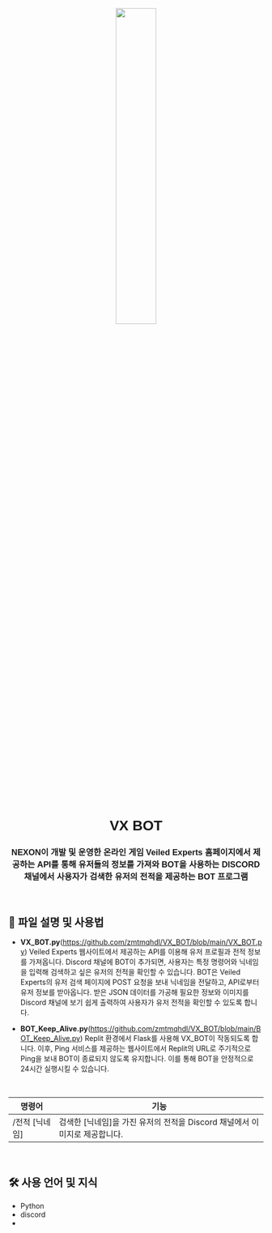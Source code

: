 <p align="center">
  <img src="https://github.com/user-attachments/assets/ca63fcd5-5f26-4cdd-b0eb-93d7a4d93b3c" width="40%">
</p>

<h1 align="center" style="font-family: 'Gungsuh', sans-serif;"> VX BOT </h1>
<h3 align="center" style="font-family: 'Gungsuh', sans-serif;"> NEXON이 개발 및 운영한 온라인 게임 Veiled Experts 홈페이지에서 제공하는 API를 통해 유저들의 정보를 가져와 BOT을 사용하는 DISCORD 채널에서 사용자가 검색한 유저의 전적을 제공하는 BOT 프로그램 </h3>

<br>

## 📁 파일 설명 및 사용법
- **VX_BOT.py**(https://github.com/zmtmqhdl/VX_BOT/blob/main/VX_BOT.py)
  Veiled Experts 웹사이트에서 제공하는 API를 이용해 유저 프로필과 전적 정보를 가져옵니다. Discord 채널에 BOT이 추가되면, 사용자는 특정 명령어와 닉네임을 입력해 검색하고 싶은 유저의 전적을 확인할 수 있습니다. BOT은 Veiled Experts의 유저 검색 페이지에 POST 요청을 보내 닉네임을 전달하고, API로부터 유저 정보를 받아옵니다. 받은 JSON 데이터를 가공해 필요한 정보와 이미지를 Discord 채널에 보기 쉽게 출력하여 사용자가 유저 전적을 확인할 수 있도록 합니다.

- **BOT_Keep_Alive.py**(https://github.com/zmtmqhdl/VX_BOT/blob/main/BOT_Keep_Alive.py)
  Replit 환경에서 Flask를 사용해 VX_BOT이 작동되도록 합니다. 이후, Ping 서비스를 제공하는 웹사이트에서 Replit의 URL로 주기적으로 Ping을 보내 BOT이 종료되지 않도록 유지합니다. 이를 통해 BOT을 안정적으로 24시간 실행시킬 수 있습니다.

<br>

| 명령어                 | 기능                                                                                  |
| ---                    | ---                                                                                   |
| /전적 [닉네임]          | 검색한 [닉네임]을 가진 유저의 전적을 Discord 채널에서 이미지로 제공합니다.                                       |
  
<br>

## 🛠️ 사용 언어 및 지식
- Python
- discord
- 
